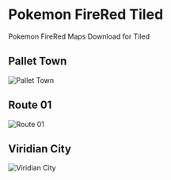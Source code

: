 # Pokemon FireRed Tiled

Pokemon FireRed Maps Download for Tiled

## Pallet Town
![Pallet Town](https://github.com/sochi2008/pokemon-firered-image/blob/main/Pallet%20Town.png?raw=true)

## Route 01
![Route 01](https://github.com/sochi2008/pokemon-firered-image/blob/main/Route%2001.png?raw=true)

## Viridian City
![Viridian City](https://github.com/sochi2008/pokemon-firered-image/blob/main/Viridian%20City.png?raw=true)
